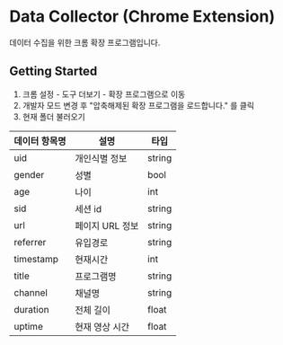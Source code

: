 # Data Collector (Chrome Extension)

데이터 수집을 위한 크롬 확장 프로그램입니다.

## Getting Started

1. 크롬 설정 - 도구 더보기 - 확장 프로그램으로 이동
2. 개발자 모드 변경 후 "압축해제된 확장 프로그램을 로드합니다." 를 클릭
3. 현재 폴더 불러오기


|데이터 항목명 | 설명 |  타입|
|--|--|--|
|uid|개인식별 정보|string|
|gender|성별|bool|
|age|나이|int|
|sid|세션 id|string|
|url|페이지 URL 정보| string|
|referrer|유입경로|string|
|timestamp|현재시간|int|
|title|프로그램명|string|
|channel|채널명|string|
|duration|전체 길이|float|
|uptime|현재 영상 시간|float|
